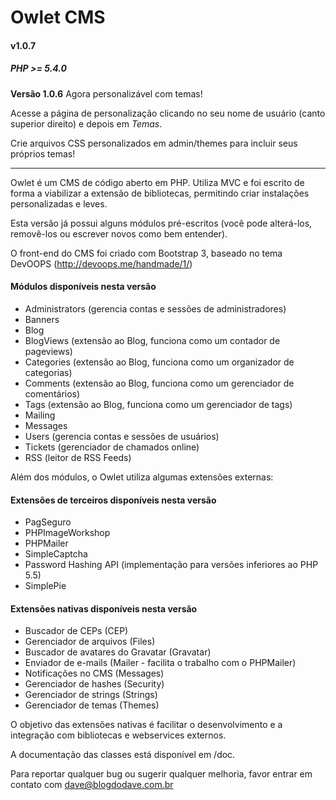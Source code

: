 # Owlet CMS
#### v1.0.7
##### PHP >= 5.4.0

**Versão 1.0.6**
Agora personalizável com temas!

Acesse a página de personalização clicando no seu nome de usuário (canto superior direito) e depois em *Temas*.

Crie arquivos CSS personalizados em admin/themes para incluir seus próprios temas!

---


Owlet é um CMS de código aberto em PHP. Utiliza MVC e foi escrito de forma a viabilizar a extensão de bibliotecas, permitindo criar instalações personalizadas e leves.

Esta versão já possui alguns módulos pré-escritos (você pode alterá-los, removê-los ou escrever novos como bem entender).

O front-end do CMS foi criado com Bootstrap 3, baseado no tema DevOOPS (http://devoops.me/handmade/1/)


#### Módulos disponíveis nesta versão
+ Administrators (gerencia contas e sessões de administradores)
+ Banners
+ Blog
+ BlogViews (extensão ao Blog, funciona como um contador de pageviews)
+ Categories (extensão ao Blog, funciona como um organizador de categorias)
+ Comments (extensão ao Blog, funciona como um gerenciador de comentários)
+ Tags (extensão ao Blog, funciona como um gerenciador de tags)
+ Mailing
+ Messages
+ Users (gerencia contas e sessões de usuários)
+ Tickets (gerenciador de chamados online)
+ RSS (leitor de RSS Feeds)

Além dos módulos, o Owlet utiliza algumas extensões externas:

#### Extensões de terceiros disponíveis nesta versão
+ PagSeguro
+ PHPImageWorkshop
+ PHPMailer
+ SimpleCaptcha
+ Password Hashing API (implementação para versões inferiores ao PHP 5.5)
+ SimplePie

#### Extensões nativas disponíveis nesta versão
+ Buscador de CEPs (CEP)
+ Gerenciador de arquivos (Files)
+ Buscador de avatares do Gravatar (Gravatar)
+ Enviador de e-mails (Mailer - facilita o trabalho com o PHPMailer)
+ Notificações no CMS (Messages)
+ Gerenciador de hashes (Security)
+ Gerenciador de strings (Strings)
+ Gerenciador de temas (Themes)

O objetivo das extensões nativas é facilitar o desenvolvimento e a integração com bibliotecas e webservices externos.

A documentação das classes está disponível em /doc.

Para reportar qualquer bug ou sugerir qualquer melhoria, favor entrar em contato com dave@blogdodave.com.br
